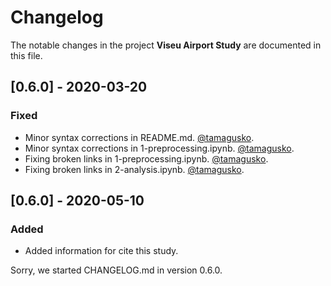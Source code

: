 # Changelog
The notable changes in the project **Viseu Airport Study** are documented in this file.

## [0.6.0] - 2020-03-20
### Fixed
- Minor syntax corrections in README.md. [@tamagusko](https://github.com/tamagusko).
- Minor syntax corrections in 1-preprocessing.ipynb. [@tamagusko](https://github.com/tamagusko).
- Fixing broken links in 1-preprocessing.ipynb. [@tamagusko](https://github.com/tamagusko).
- Fixing broken links in 2-analysis.ipynb. [@tamagusko](https://github.com/tamagusko).

## [0.6.0] - 2020-05-10
### Added
- Added information for cite this study. 

Sorry, we started CHANGELOG.md in version 0.6.0.

